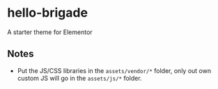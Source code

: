 # hello-brigade
A starter theme for Elementor

## Notes ##
* Put the JS/CSS libraries in the `assets/vendor/*` folder, only out own custom JS will go in the `assets/js/*` folder.